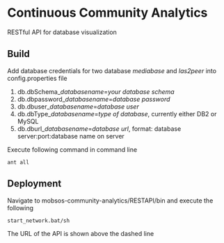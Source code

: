 # Continuous Community Analytics

RESTful API for database visualization

## Build
Add database credentials for two database *mediabase* and *las2peer* into config.properties file

1. db.dbSchema_*databasename*=*your database schema*
2. db.dbpassword_*databasename*=*database password*
3. db.dbuser_*databasename*=*database user*
4. db.dbType_*databasename*=*type of database*, currently either DB2 or MySQL
5. db.dburl_*databasename*=*database url*, format: database server:port:database name on server

Execute following command in command line

    ant all
    
## Deployment
Navigate to mobsos-community-analytics/RESTAPI/bin and execute the following

	start_network.bat/sh
	
The URL of the API is shown above the dashed line
